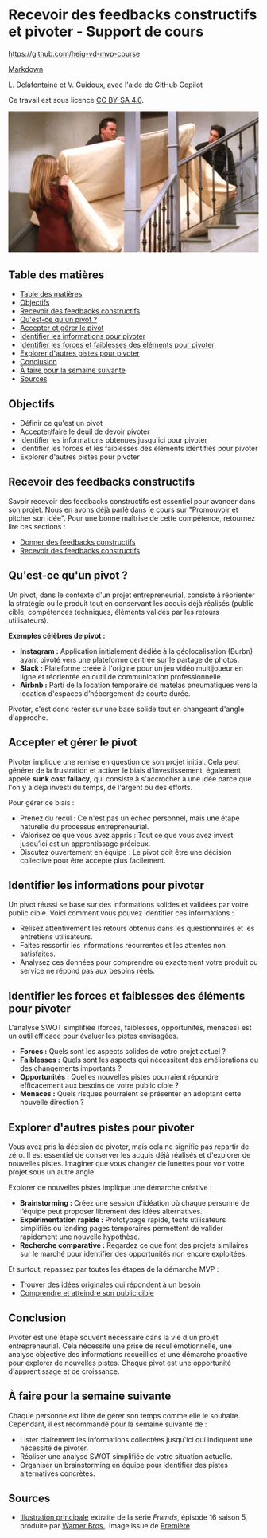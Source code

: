 # Recevoir des feedbacks constructifs et pivoter - Support de cours

<https://github.com/heig-vd-mvp-course>

[Markdown][course-material]

L. Delafontaine et V. Guidoux, avec l'aide de GitHub Copilot

Ce travail est sous licence [CC BY-SA 4.0][license].

![Illustration principale][illustration-principale]

## Table des matières

- [Table des matières](#table-des-matières)
- [Objectifs](#objectifs)
- [Recevoir des feedbacks constructifs](#recevoir-des-feedbacks-constructifs)
- [Qu'est-ce qu'un pivot ?](#quest-ce-quun-pivot-)
- [Accepter et gérer le pivot](#accepter-et-gérer-le-pivot)
- [Identifier les informations pour pivoter](#identifier-les-informations-pour-pivoter)
- [Identifier les forces et faiblesses des éléments pour pivoter](#identifier-les-forces-et-faiblesses-des-éléments-pour-pivoter)
- [Explorer d'autres pistes pour pivoter](#explorer-dautres-pistes-pour-pivoter)
- [Conclusion](#conclusion)
- [À faire pour la semaine suivante](#à-faire-pour-la-semaine-suivante)
- [Sources](#sources)

## Objectifs

- Définir ce qu'est un pivot
- Accepter/faire le deuil de devoir pivoter
- Identifier les informations obtenues jusqu'ici pour pivoter
- Identifier les forces et les faiblesses des éléments identifiés pour pivoter
- Explorer d'autres pistes pour pivoter

## Recevoir des feedbacks constructifs

Savoir recevoir des feedbacks constructifs est essentiel pour avancer dans son
projet. Nous en avons déjà parlé dans le cours sur "Promouvoir et pitcher son
idée". Pour une bonne maîtrise de cette compétence, retournez lire ces sections
:

- [Donner des feedbacks constructifs](../../05-cours-promouvoir-et-pitcher-son-idee/02-support-de-cours/README.md#donner-des-feedbacks-constructifs)
- [Recevoir des feedbacks constructifs](../../05-cours-promouvoir-et-pitcher-son-idee/02-support-de-cours/README.md#recevoir-des-feedbacks-constructifs)

## Qu'est-ce qu'un pivot ?

Un pivot, dans le contexte d'un projet entrepreneurial, consiste à réorienter la
stratégie ou le produit tout en conservant les acquis déjà réalisés (public
cible, compétences techniques, éléments validés par les retours utilisateurs).

**Exemples célèbres de pivot :**

- **Instagram :** Application initialement dédiée à la géolocalisation (Burbn)
  ayant pivoté vers une plateforme centrée sur le partage de photos.
- **Slack :** Plateforme créée à l'origine pour un jeu vidéo multijoueur en
  ligne et réorientée en outil de communication professionnelle.
- **Airbnb :** Parti de la location temporaire de matelas pneumatiques vers la
  location d'espaces d’hébergement de courte durée.

Pivoter, c'est donc rester sur une base solide tout en changeant d'angle
d'approche.

## Accepter et gérer le pivot

Pivoter implique une remise en question de son projet initial. Cela peut générer
de la frustration et activer le biais d’investissement, également appelé **sunk
cost fallacy**, qui consiste à s'accrocher à une idée parce que l'on y a déjà
investi du temps, de l'argent ou des efforts.

Pour gérer ce biais :

- Prenez du recul : Ce n'est pas un échec personnel, mais une étape naturelle du
  processus entrepreneurial.
- Valorisez ce que vous avez appris : Tout ce que vous avez investi jusqu’ici
  est un apprentissage précieux.
- Discutez ouvertement en équipe : Le pivot doit être une décision collective
  pour être accepté plus facilement.

## Identifier les informations pour pivoter

Un pivot réussi se base sur des informations solides et validées par votre
public cible. Voici comment vous pouvez identifier ces informations :

- Relisez attentivement les retours obtenus dans les questionnaires et les
  entretiens utilisateurs.
- Faites ressortir les informations récurrentes et les attentes non satisfaites.
- Analysez ces données pour comprendre où exactement votre produit ou service ne
  répond pas aux besoins réels.

## Identifier les forces et faiblesses des éléments pour pivoter

L'analyse SWOT simplifiée (forces, faiblesses, opportunités, menaces) est un
outil efficace pour évaluer les pistes envisagées.

- **Forces :** Quels sont les aspects solides de votre projet actuel ?
- **Faiblesses :** Quels sont les aspects qui nécessitent des améliorations ou
  des changements importants ?
- **Opportunités :** Quelles nouvelles pistes pourraient répondre efficacement
  aux besoins de votre public cible ?
- **Menaces :** Quels risques pourraient se présenter en adoptant cette nouvelle
  direction ?

## Explorer d'autres pistes pour pivoter

Vous avez pris la décision de pivoter, mais cela ne signifie pas repartir de
zéro. Il est essentiel de conserver les acquis déjà réalisés et d'explorer de
nouvelles pistes. Imaginer que vous changez de lunettes pour voir votre projet
sous un autre angle.

Explorer de nouvelles pistes implique une démarche créative :

- **Brainstorming :** Créez une session d'idéation où chaque personne de
  l’équipe peut proposer librement des idées alternatives.
- **Expérimentation rapide :** Prototypage rapide, tests utilisateurs simplifiés
  ou landing pages temporaires permettent de valider rapidement une nouvelle
  hypothèse.
- **Recherche comparative :** Regardez ce que font des projets similaires sur le
  marché pour identifier des opportunités non encore exploitées.

Et surtout, repassez par toutes les étapes de la démarche MVP :

- [Trouver des idées originales qui répondent à un besoin](../../03-cours-trouver-des-idees-originales-qui-repondent-a-un-besoin/02-support-de-cours/README.md)
- [Comprendre et atteindre son public cible](../../04-cours-comprendre-et-atteindre-son-public-cible/02-support-de-cours/README.md)

## Conclusion

Pivoter est une étape souvent nécessaire dans la vie d'un projet
entrepreneurial. Cela nécessite une prise de recul émotionnelle, une analyse
objective des informations recueillies et une démarche proactive pour explorer
de nouvelles pistes. Chaque pivot est une opportunité d'apprentissage et de
croissance.

## À faire pour la semaine suivante

Chaque personne est libre de gérer son temps comme elle le souhaite. Cependant,
il est recommandé pour la semaine suivante de :

- Lister clairement les informations collectées jusqu'ici qui indiquent une
  nécessité de pivoter.
- Réaliser une analyse SWOT simplifiée de votre situation actuelle.
- Organiser un brainstorming en équipe pour identifier des pistes alternatives
  concrètes.

## Sources

- [Illustration principale][illustration-principale] extraite de la série
  _Friends_, épisode 16 saison 5, produite par
  [Warner Bros.](https://www.warnerbros.com/). Image issue de
  [Première](https://www.premiere.fr/Series/News-Series/David-Schwimmer-en-a-marre-que-les-fans-de-Friends-lui-crient-Pivot-)

<!-- URLs -->

[course-material]:
	https://github.com/heig-vd-mvp-course/heig-vd-mvp-course/blob/main/12-cours-recevoir-des-feedbacks-constructifs-et-pivoter/02-support-de-cours/README.md
[license]:
	https://github.com/heig-vd-mvp-course/heig-vd-mvp-course/blob/main/LICENSE.md
[illustration-principale]: ./images/illustration-principale.jpg
